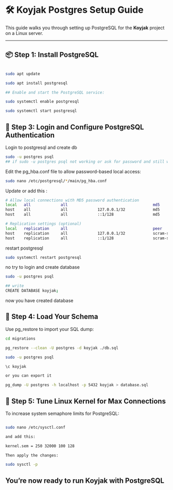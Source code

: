 # 🛠️ Koyjak Postgres Setup Guide

This guide walks you through setting up PostgreSQL for the **Koyjak** project on a Linux server.

---

## 📦 Step 1: Install PostgreSQL

```bash

sudo apt update

sudo apt install postgresql

## Enable and start the PostgreSQL service:

sudo systemctl enable postgresql

sudo systemctl start postgresql

```

## 🔐 Step 3: Login and Configure PostgreSQL Authentication
Login to postgresql and create db

```bash
sudo -u postgres psql
## if sudo -u postgres psql not working or ask for password and still wrong follow next step
```

Edit the pg_hba.conf file to allow password-based local access:

```bash
sudo nano /etc/postgresql/*/main/pg_hba.conf
```

Update or add this :
```bash
# Allow local connections with MD5 password authentication
local   all             all                                     md5
host    all             all             127.0.0.1/32            md5
host    all             all             ::1/128                 md5

# Replication settings (optional)
local   replication     all                                     peer
host    replication     all             127.0.0.1/32            scram-sha-256
host    replication     all             ::1/128                 scram-sha-256
```
restart postgresql
```bash
sudo systemctl restart postgresql
```

no try to login and create database
```bash
sudo -u postgres psql

## write 
CREATE DATABASE koyjak;
```

now you have created database

## 🔄 Step 4: Load Your Schema

Use pg_restore to import your SQL dump:
```bash
cd migrations

pg_restore --clean -U postgres -d koyjak ./db.sql

sudo -u postgres psql

\c koyjak

or you can export it 

pg_dump -U postgres -h localhost -p 5432 koyjak > database.sql

```

## 🧠 Step 5: Tune Linux Kernel for Max Connections

To increase system semaphore limits for PostgreSQL:
```bash

sudo nano /etc/sysctl.conf

and add this: 

kernel.sem = 250 32000 100 128

Then apply the changes:

sudo sysctl -p
```

## You’re now ready to run Koyjak with PostgreSQL
